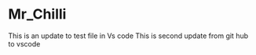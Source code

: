# Mr_Chilli 
This is an update to test file in Vs code 
This is second update from git hub to vscode
